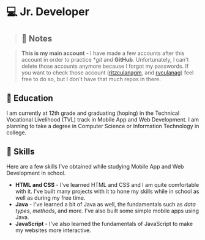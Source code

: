 # 💻 Jr. Developer

> ## 📝 Notes

> **This is my main account** - I have made a few accounts after this account in order to practice **git* and **GitHub**. Unfortunately, I can't delete those accounts anymore because I forgot my passwords. If you want to check those account ([ritzculanagm](https://github.com/ritzculanagm), and [rvculanag](https://github.com/rvculanag)) feel free to do so, but I don't have that much repos in there.

## 🏫 Education

I am currently at 12th grade and graduating (hoping) in the Technical Vocational Livelihood (TVL) track in Mobile App and Web Development. I am planning to take a degree in Computer Science or Information Technology in college.

## 🧰 Skills

Here are a few skills I've obtained while studying Mobile App and Web Development in school.

- **HTML and CSS** - I've learned HTML and CSS and I am quite comfortable with it. I've built many projects with it to hone my skills while in school as well as during my free time.
- **Java** - I've learned a bit of Java as well, the fundamentals such as *data types*, *methods*, and more. I've also built some simple mobile apps using Java.
- **JavaScript** - I've also learned the fundamentals of JavaScript to make my websites more interactive.
